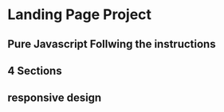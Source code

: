 # Landing Page Project

## Pure Javascript Follwing the instructions
## 4 Sections
## responsive design


